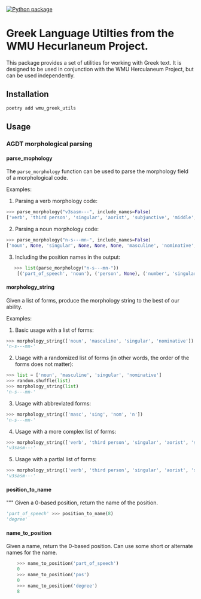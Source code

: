 [![Python package](https://github.com/WMU-Herculaneum-Project/wmu_greek_utils/actions/workflows/test.yml/badge.svg)](https://github.com/WMU-Herculaneum-Project/wmu_greek_utils/actions)

# Greek Language Utilties from the WMU Hecurlaneum Project.

This package provides a set of utilities for working with Greek text. It is designed to be used in conjunction with the WMU Herculaneum Project, but can be used independently.

## Installation

```bash
poetry add wmu_greek_utils
```

## Usage

### AGDT morphological parsing

#### parse_mophology

The `parse_morphology` function can be used to parse the morphology field of a morphological code.

Examples:

1. Parsing a verb morphology code:

```python
>>> parse_morphology("v3sasm---", include_names=False)
['verb', 'third person', 'singular', 'aorist', 'subjunctive', 'middle', None, None, None]
```

2. Parsing a noun morphology code:

```python
>>> parse_morphology("n-s---mn-", include_names=False)
['noun', None, 'singular', None, None, None, 'masculine', 'nominative', None]
```

3. Including the position names in the output:

```python
   >>> list(parse_morphology("n-s---mn-"))
    [('part_of_speech', 'noun'), ('person', None), ('number', 'singular'), ('tense', None), ('mood', None), ('voice', None), ('gender', 'masculine'), ('case', 'nominative'), ('degree', None)]
```

#### morphology_string

Given a list of forms, produce the morphology string to the best of our ability.

Examples:

1. Basic usage with a list of forms:

```python
>>> morphology_string(['noun', 'masculine', 'singular', 'nominative'])
'n-s---mn-'
```

2. Usage with a randomized list of forms (in other words, the order of the forms does not matter):

```python
>>> list = ['noun', 'masculine', 'singular', 'nominative']
>>> random.shuffle(list)
>>> morphology_string(list)
'n-s---mn-'
```

3. Usage with abbreviated forms:

```python
>>> morphology_string(['masc', 'sing', 'nom', 'n'])
'n-s---mn-'
```

4. Usage with a more complex list of forms:

```python
>>> morphology_string(['verb', 'third person', 'singular', 'aorist', 'subjunctive', 'middle', None, None, None])
'v3sasm---'
```

5. Usage with a partial list of forms:

```python
>>> morphology_string(['verb', 'third person', 'singular', 'aorist', 'subjunctive', 'middle'])
'v3sasm---'
```

#### position_to_name

"""
Given a 0-based position, return the name of the position.

```python >>> position_to_name(0)
'part_of_speech' >>> position_to_name(8)
'degree'
```

#### name_to_position

Given a name, return the 0-based position. Can use some short
or alternate names for the name.

```python
    >>> name_to_position('part_of_speech')
    0
    >>> name_to_position('pos')
    0
    >>> name_to_position('degree')
    8
```
